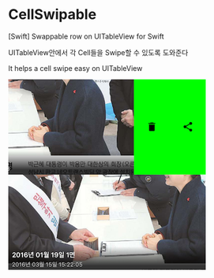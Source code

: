 # CellSwipable
[Swift] Swappable row on UITableView for Swift

UITableView안에서 각 Cell들을 Swipe할 수 있도록 도와준다

It helps a cell swipe easy on UITableView

![ExampleImage](swipable.png)

